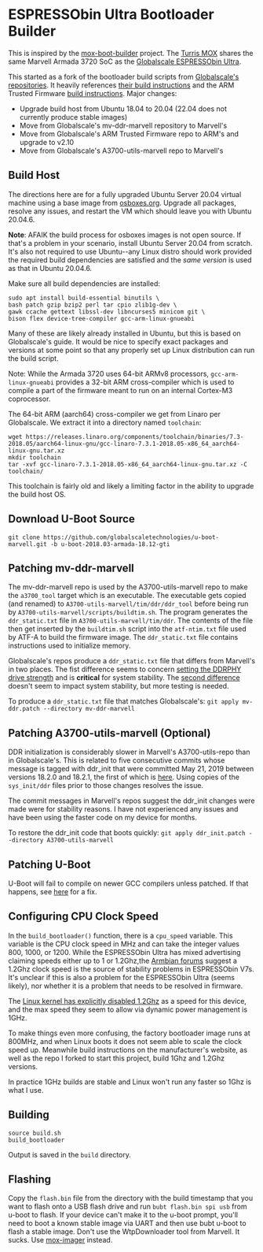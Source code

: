 # ESPRESSObin Ultra Bootloader Builder

This is inspired by the [mox-boot-builder](https://gitlab.nic.cz/turris/mox-boot-builder) project. The [Turris MOX](https://www.turris.com/en/mox/overview/) shares the same Marvell Armada 3720 SoC as the [Globalscale ESPRESSObin Ultra](https://globalscaletechnologies.com/product/espressobin-ultra/).

This started as a fork of the bootloader build scripts from [Globalscale's repositories](https://github.com/globalscaletechnologies). It heavily references [their build instructions](https://espressobin.net/espressobin-ultra-build-instruction/) and the ARM Trusted Firmware [build instructions](https://trustedfirmware-a.readthedocs.io/en/v2.10/plat/marvell/armada/build.html). Major changes:

* Upgrade build host from Ubuntu 18.04 to 20.04 (22.04 does not currently produce stable images)
* Move from Globalscale's mv-ddr-marvell repository to Marvell's
* Move from Globalscale's ARM Trusted Firmware repo to ARM's and upgrade to v2.10
* Move from Globalscale's A3700-utils-marvell repo to Marvell's

## Build Host

The directions here are for a fully upgraded Ubuntu Server 20.04 virtual machine using a base image from [osboxes.org](https://www.osboxes.org/ubuntu-server/#ubuntu-server-20-04-4-vbox). Upgrade all packages, resolve any issues, and restart the VM which should leave you with Ubuntu 20.04.6.

__Note__: AFAIK the build process for osboxes images is not open source. If that's a problem in your scenario, install Ubuntu Server 20.04 from scratch. It's also not required to use Ubuntu--any Linux distro should work provided the required build dependencies are satisfied and the _same version_ is used as that in Ubuntu 20.04.6.

Make sure all build dependencies are installed:
```
sudo apt install build-essential binutils \
bash patch gzip bzip2 perl tar cpio zlib1g-dev \
gawk ccache gettext libssl-dev libncurses5 minicom git \
bison flex device-tree-compiler gcc-arm-linux-gnueabi
```
Many of these are likely already installed in Ubuntu, but this is based on Globalscale's guide. It would be nice to specify exact packages and versions at some point so that any properly set up Linux distribution can run the build script.

Note: While the Armada 3720 uses 64-bit ARMv8 processors, `gcc-arm-linux-gnueabi` provides a 32-bit ARM cross-compiler which is used to compile a part of the firmware meant to run on an internal Cortex-M3 coprocessor.

The 64-bit ARM (aarch64) cross-compiler we get from Linaro per Globalscale. We extract it into a directory named `toolchain`:
```
wget https://releases.linaro.org/components/toolchain/binaries/7.3-2018.05/aarch64-linux-gnu/gcc-linaro-7.3.1-2018.05-x86_64_aarch64-linux-gnu.tar.xz
mkdir toolchain
tar -xvf gcc-linaro-7.3.1-2018.05-x86_64_aarch64-linux-gnu.tar.xz -C toolchain/
```
This toolchain is fairly old and likely a limiting factor in the ability to upgrade the build host OS.

## Download U-Boot Source

```
git clone https://github.com/globalscaletechnologies/u-boot-marvell.git -b u-boot-2018.03-armada-18.12-gti
```

## Patching mv-ddr-marvell
The mv-ddr-marvell repo is used by the A3700-utils-marvell repo to make the `a3700_tool` target which is an executable. The executable gets copied (and renamed) to `A3700-utils-marvell/tim/ddr/ddr_tool` before being run by `A3700-utils-marvell/scripts/buildtim.sh`. The program generates the `ddr_static.txt` file in `A3700-utils-marvell/tim/ddr`. The contents of the file then get inserted by the `buildtim.sh` script into the `atf-ntim.txt` file used by ATF-A to build the firmware image. The `ddr_static.txt` file contains instructions used to initialize memory.

Globalscale's repos produce a `ddr_static.txt` file that differs from Marvell's in two places. The fist difference seems to concern [setting the DDRPHY drive strength](https://github.com/globalscaletechnologies/A3700-utils-marvell/commit/feced21c4c343428eab2f99cc9c78028bb961690) and is __critical__ for system stability. The [second difference](https://github.com/MarvellEmbeddedProcessors/mv-ddr-marvell/commit/4208ad5f2d1cee6125d3047ea1aac90a051e3d16) doesn't seem to impact system stability, but more testing is needed.

To produce a `ddr_static.txt` file that matches Globalscale's: `git apply mv-ddr.patch --directory mv-ddr-marvell`

## Patching A3700-utils-marvell (Optional)
DDR initialization is considerably slower in Marvell's A3700-utils-repo than in Globalscale's. This is related to five consecutive commits whose message is tagged with ddr_init that were committed May 21, 2019 between versions 18.2.0 and 18.2.1, the first of which is [here](https://github.com/MarvellEmbeddedProcessors/A3700-utils-marvell/commit/4d785e3ec35daf77d85c0f26e91388afcca0d478). Using copies of the `sys_init/ddr` files prior to those changes resolves the issue.

The commit messages in Marvell's repos suggest the ddr_init changes were made were for stability reasons. I have not experienced any issues and have been using the faster code on my device for months.

To restore the ddr_init code that boots quickly: `git apply ddr_init.patch --directory A3700-utils-marvell`

## Patching U-Boot
U-Boot will fail to compile on newer GCC compilers unless patched. If that happens, see [here](https://github.com/BPI-SINOVOIP/BPI-M4-bsp/issues/4#issuecomment-1296184876) for a fix.

## Configuring CPU Clock Speed

In the `build_bootloader()` function, there is a `cpu_speed` variable. This variable is the CPU clock speed in MHz and can take the integer values 800, 1000, or 1200. While the ESPRESSObin Ultra has mixed advertising claiming speeds either up to 1 or 1.2Ghz,the [Armbian forums](https://www.armbian.com/espressobin/) suggest a 1.2Ghz clock speed is the source of stability problems in ESPRESSObin V7s. It's unclear if this is also a problem for the ESPRESSObin Ultra (seems likely), nor whether it is a problem that needs to be resolved in firmware.

The [Linux kernel has explicitly disabled 1.2Ghz](https://github.com/torvalds/linux/blob/master/drivers/cpufreq/armada-37xx-cpufreq.c#L106-L109) as a speed for this device, and the max speed they seem to allow via dynamic power management is 1GHz.

To make things even more confusing, the factory bootloader image runs at 800MHz, and when Linux boots it does not seem able to scale the clock speed up. Meanwhile build instructions on the manufacturer's website, as well as the repo I forked to start this project, build 1Ghz and 1.2Ghz versions.

In practice 1GHz builds are stable and Linux won't run any faster so 1Ghz is what I use.

## Building
```
source build.sh
build_bootloader
```
Output is saved in the `build` directory.

## Flashing
Copy the `flash.bin` file from the directory with the build timestamp that you want to flash onto a USB flash drive and run `bubt flash.bin spi usb` from u-boot to flash. If your device can't make it to the u-boot prompt, you'll need to boot a known stable image via UART and then use bubt u-boot to flash a stable image. Don't use the WtpDownloader tool from Marvell. It sucks. Use [mox-imager](https://gitlab.nic.cz/turris/mox-imager) instead.
